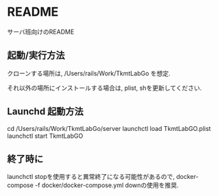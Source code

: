 # README

サーバ班向けのREADME

## 起動/実行方法

クローンする場所は, /Users/rails/Work/TkmtLabGo を想定.

それ以外の場所にインストールする場合は,
plist, shを更新してください.

## Launchd 起動方法


cd /Users/rails/Work/TkmtLabGo/server
launchctl load TkmtLabGO.plist
launchctl start TkmtLabGO

## 終了時に
launchctl stopを使用すると異常終了になる可能性があるので,
docker-compose -f docker/docker-compose.yml downの使用を推奨.


